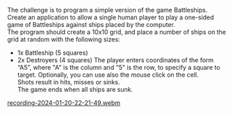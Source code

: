 The challenge is to program a simple version of the game Battleships.\
Create an application to allow a single human player to play a one-sided game of Battleships against ships placed by the computer.\
The program should create a 10x10 grid, and place a number of ships on the grid at random with the following sizes:
* 1x Battleship (5 squares)
* 2x Destroyers (4 squares)
The player enters coordinates of the form “A5”, where "A" is the column and "5" is the row, to specify a square to target. Optionally, you can use also the mouse click on the cell.\
Shots result in hits, misses or sinks.\
The game ends when all ships are sunk.

[recording-2024-01-20-22-21-49.webm](https://github.com/xiaomei-wu/game-battleships-vanilla-js/assets/69540154/c5a5c4de-4500-4f2d-ac36-ade91092fe14)
